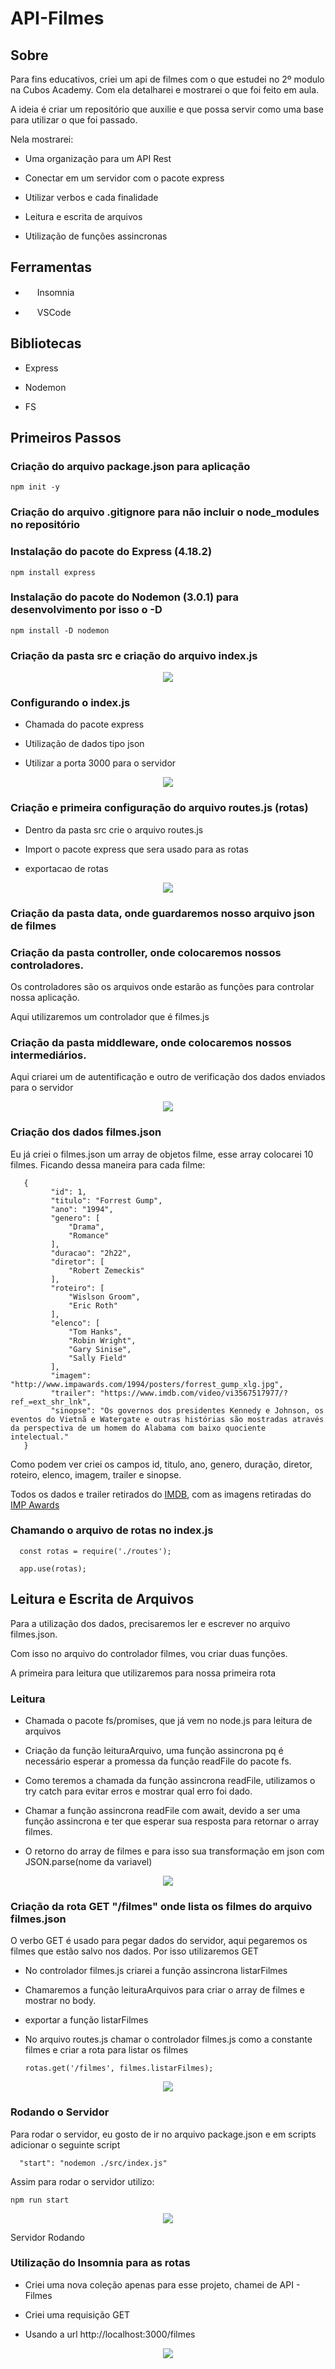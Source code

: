 # API-Filmes

## Sobre

Para fins educativos, criei um api de filmes com o que estudei no 2º modulo na Cubos Academy. Com ela detalharei e mostrarei o que foi feito em aula.

A ideia é criar um repositório que auxilie e que possa servir como uma base para utilizar o que foi passado.

Nela mostrarei:

 - Uma organização para um API Rest
 
 - Conectar em um servidor com o pacote express
 
 - Utilizar verbos e cada finalidade
   
 - Leitura e escrita de arquivos

 - Utilização de funções assincronas

## Ferramentas

- <div>
    <img src="https://seeklogo.com/images/I/insomnia-logo-A35E09EB19-seeklogo.com.png" width="15" height="15"/>
    <span style="margin: 0;">Insomnia</span>
</div>

  - <div>
    <img src="https://tinyurl.com/yw4r9fvx" width="15" height="15" />
    <span style="margin: 0;">VSCode</span>
</div>

## Bibliotecas

 - Express
   
 - Nodemon
   
 - FS
   
## Primeiros Passos

### Criação do arquivo package.json para aplicação

  ```
  npm init -y
  ```
  
### Criação do arquivo .gitignore para não incluir o node_modules no repositório

### Instalação do pacote do Express (4.18.2)

  ```
  npm install express
  ```
  
### Instalação do pacote do Nodemon (3.0.1) para desenvolvimento por isso o -D

  ```
  npm install -D nodemon
  ```

### Criação da pasta src e criação do arquivo index.js
<div align="center">
  <img src="https://i.imgur.com/fadnnzS.png" />
</div>

### Configurando o index.js

   - Chamada do pacote express

   - Utilização de dados tipo json

   - Utilizar a porta 3000 para o servidor

 <div align="center">
  <img src="https://i.imgur.com/yYzBIKH.png" />
</div>

### Criação e primeira configuração do arquivo routes.js (rotas)
 
   - Dentro da pasta src crie o arquivo routes.js

   - Import o pacote express que sera usado para as rotas

   - exportacao de rotas

 <div align="center">
  <img src="https://i.imgur.com/d0MXaML.png" />
</div>

### Criação da pasta data, onde guardaremos nosso arquivo json de filmes

### Criação da pasta controller, onde colocaremos nossos controladores.

   Os controladores são os arquivos onde estarão as funções para controlar nossa aplicação.

   Aqui utilizaremos um controlador que é filmes.js

### Criação da pasta middleware, onde colocaremos nossos intermediários.

   Aqui criarei um de autentificação e outro de verificação dos dados enviados para o servidor

<div align="center">
  <img src="https://i.imgur.com/MJIwCma.png" />
</div>

### Criação dos dados filmes.json
  
  Eu já criei o filmes.json um array de objetos filme, esse array colocarei 10 filmes. Ficando dessa maneira para cada filme:

       {
             "id": 1,
             "titulo": "Forrest Gump",
             "ano": "1994",
             "genero": [
                 "Drama",
                 "Romance"
             ],
             "duracao": "2h22",
             "diretor": [
                 "Robert Zemeckis"
             ],
             "roteiro": [
                 "Wislson Groom",
                 "Eric Roth"
             ],
             "elenco": [
                 "Tom Hanks",
                 "Robin Wright",
                 "Gary Sinise",
                 "Sally Field"
             ],
             "imagem": "http://www.impawards.com/1994/posters/forrest_gump_xlg.jpg",
             "trailer": "https://www.imdb.com/video/vi3567517977/?ref_=ext_shr_lnk",
             "sinopse": "Os governos dos presidentes Kennedy e Johnson, os eventos do Vietnã e Watergate e outras histórias são mostradas através da perspectiva de um homem do Alabama com baixo quociente intelectual."
       }
  
   Como podem ver criei os campos id, titulo, ano, genero, duração, diretor, roteiro, elenco, imagem, trailer e sinopse.

   Todos os dados e trailer retirados do [IMDB](https://www.imdb.com/?ref_=nv_home), com as imagens retiradas do [IMP Awards](http://www.impawards.com)

### Chamando o arquivo de rotas no index.js

      const rotas = require('./routes');
  
      app.use(rotas);

## Leitura e Escrita de Arquivos

  Para a utilização dos dados, precisaremos ler e escrever no arquivo filmes.json.

  Com isso no arquivo do controlador filmes, vou criar duas funções.
  
  A primeira para leitura que utilizaremos para nossa primeira rota

### Leitura

  - Chamada o pacote fs/promises, que já vem no node.js para leitura de arquivos

  - Criação da função leituraArquivo, uma função assincrona pq é necessário esperar a promessa da função readFile do pacote fs.
    
  - Como teremos a chamada da função assincrona readFile, utilizamos o try catch para evitar erros e mostrar qual erro foi dado.

  - Chamar a função assincrona readFile com await, devido a ser uma função assincrona e ter que esperar sua resposta para retornar o array filmes.

  - O retorno do array de filmes e para isso sua transformação em json com JSON.parse(nome da variavel)

<div align="center">
  <img src="https://i.imgur.com/BdF55QE.png" />
</div>

### Criação da rota GET "/filmes" onde lista os filmes do arquivo filmes.json

   O verbo GET é usado para pegar dados do servidor, aqui pegaremos os filmes que estão salvo nos dados. Por isso utilizaremos GET

   - No controlador filmes.js criarei a função assincrona listarFilmes
     
   - Chamaremos a função leituraArquivos para criar o array de filmes e mostrar no body.

   - exportar a função listarFilmes

   - No arquivo routes.js chamar o controlador filmes.js como a constante filmes e criar a rota para listar os filmes

         rotas.get('/filmes', filmes.listarFilmes);

<div align="center">
  <img src="https://i.imgur.com/b3Kr5n4.png" />
</div>

### Rodando o Servidor

  Para rodar o servidor, eu gosto de ir no arquivo package.json e em scripts adicionar o seguinte script

      "start": "nodemon ./src/index.js"

 Assim para rodar o servidor utilizo:

    npm run start

<div align="center">
  <img src="https://i.imgur.com/UDC0QIs.png" />
</div>

 Servidor Rodando
 
### Utilização do Insomnia para as rotas

   - Criei uma nova coleção apenas para esse projeto, chamei de API - Filmes
     
   - Criei uma requisição GET

   - Usando a url http://localhost:3000/filmes

<div align="center">
  <img src="https://i.imgur.com/nxbiiUv.png" />
</div>
     
